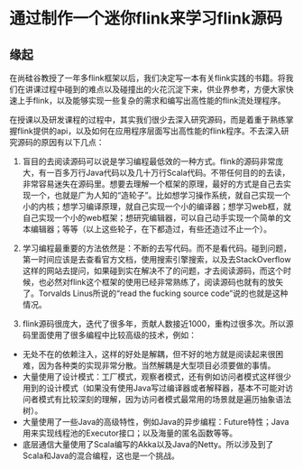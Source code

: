 # 通过制作一个迷你flink来学习flink源码

## 缘起

在尚硅谷教授了一年多flink框架以后，我们决定写一本有关flink实践的书籍。将我们在讲课过程中碰到的难点以及碰撞出的火花沉淀下来，供业界参考，方便大家快速上手flink，以及能够实现一些复杂的需求和编写出高性能的flink流处理程序。

在授课以及研发课程的过程中，其实我们很少去深入研究源码，而是着重于熟练掌握flink提供的api，以及如何在应用程序层面写出高性能的flink程序。不去深入研究源码的原因有以下几点：

1. 盲目的去阅读源码可以说是学习编程最低效的一种方式。flink的源码非常庞大，有一百多万行Java代码以及几十万行Scala代码。不带任何目的的去读，非常容易迷失在源码里。想要去理解一个框架的原理，最好的方式是自己去实现一个，也就是广为人知的“造轮子”。比如想学习操作系统，就自己实现一个小的内核；想学习编译原理，就自己实现一个小的编译器；想学习web框，就自己实现一个小的web框架；想研究编辑器，可以自己动手实现一个简单的文本编辑器；等等（以上这些轮子，在下都造过，有些还造过不止一个）。

2. 学习编程最重要的方法依然是：不断的去写代码。而不是看代码。碰到问题，第一时间应该是去查看官方文档，使用搜索引擎搜索，以及去StackOverflow这样的网站去提问，如果碰到实在解决不了的问题，才去阅读源码，而这个时候，也必然对flink这个框架的使用已经非常熟练了，阅读源码也就有的放矢了。Torvalds Linus所说的“read the fucking source code”说的也就是这种情况。

3. flink源码很庞大，迭代了很多年，贡献人数接近1000，重构过很多次。所以源码里面使用了很多编程中比较高级的技术，例如：
  * 无处不在的依赖注入，这样的好处是解耦，但不好的地方就是阅读起来很困难，因为各种类的实现非常分散。当然解耦是大型项目必须要做的事情。
  * 大量使用了设计模式：工厂模式，观察者模式，还有例如访问者模式这样很少用到的设计模式（如果没有使用Java写过编译器或者解释器，基本不可能对访问者模式有比较深刻的理解，因为访问者模式最常用的场景就是遍历抽象语法树）。
  * 大量使用了一些Java的高级特性，例如Java的异步编程：Future特性；Java用来实现线程池的Executor接口；以及海量的匿名函数等等。
  * 底层通信大量使用了Scala编写的Akka以及Java的Netty。所以涉及到了Scala和Java的混合编程，这也是一个挑战。
